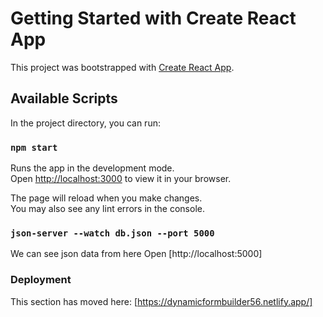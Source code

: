 # Getting Started with Create React App

This project was bootstrapped with [Create React App](https://github.com/facebook/create-react-app).

## Available Scripts

In the project directory, you can run:

### `npm start`

Runs the app in the development mode.\
Open [http://localhost:3000](http://localhost:3000) to view it in your browser.

The page will reload when you make changes.\
You may also see any lint errors in the console.


### `json-server --watch db.json --port 5000`

We can see json data from here
Open [http://localhost:5000]
### Deployment

This section has moved here: [https://dynamicformbuilder56.netlify.app/]
